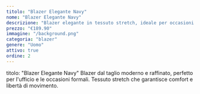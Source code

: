 ```yaml
---
titolo: "Blazer Elegante Navy"
nome: "Blazer Elegante Navy"
descrizione: "Blazer elegante in tessuto stretch, ideale per occasioni formali"
prezzo: "€189.90"
immagine: "/background.png"
categoria: "blazer"
genere: "Uomo"
attivo: true
ordine: 2
---
```


titolo: "Blazer Elegante Navy"
Blazer dal taglio moderno e raffinato, perfetto per l'ufficio e le occasioni formali. Tessuto stretch che garantisce comfort e libertà di movimento.

